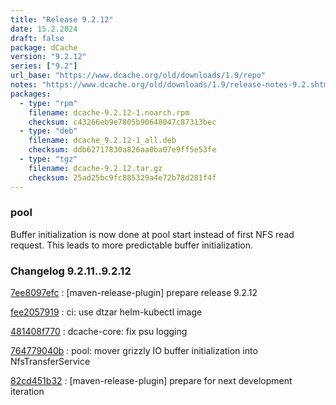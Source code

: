 ```yaml
---
title: "Release 9.2.12"
date: 15.2.2024
draft: false
package: dCache
version: "9.2.12"
series: ["9.2"]
url_base: "https://www.dcache.org/old/downloads/1.9/repo"
notes: "https://www.dcache.org/old/downloads/1.9/release-notes-9.2.shtml"
packages:
  - type: "rpm"
    filename: dcache-9.2.12-1.noarch.rpm
    checksum: c43266eb9e7805b90648047c87313bec
  - type: "deb"
    filename: dcache_9.2.12-1_all.deb
    checksum: ddb62717830a826aa0ba07e9ff5e53fe
  - type: "tgz"
    filename: dcache-9.2.12.tar.gz
    checksum: 25ad25bc9fc885329a4e72b78d281f4f
---
```


### pool

Buffer initialization is now done at pool start instead of first NFS read request.
This leads to more predictable buffer initialization.


### Changelog 9.2.11..9.2.12

<!-- git log 9.2.11..9.2.12 -no-merges -format='[%h](https://github.com/dcache/dcache/commit/%H)%n:   %s%n' -->

[7ee8097efc](https://github.com/dcache/dcache/commit/7ee8097efc1d457efccda2eb407b558644250fdb)
:   [maven-release-plugin] prepare release 9.2.12

[fee2057919](https://github.com/dcache/dcache/commit/fee20579195c81e7a01ee27f9a1aaeada1e41839)
:   ci: use dtzar helm-kubectl image

[481408f770](https://github.com/dcache/dcache/commit/481408f7709aac57558fa4e7e065421e33ce5af5)
:   dcache-core: fix psu logging

[764779040b](https://github.com/dcache/dcache/commit/764779040be3578d1dfb57178cfdb6592641c66d)
:   pool: mover grizzly IO buffer initialization into NfsTransferService

[82cd451b32](https://github.com/dcache/dcache/commit/82cd451b32af4c270640866d9da7ac95d2cd3e15)
:   [maven-release-plugin] prepare for next development iteration

